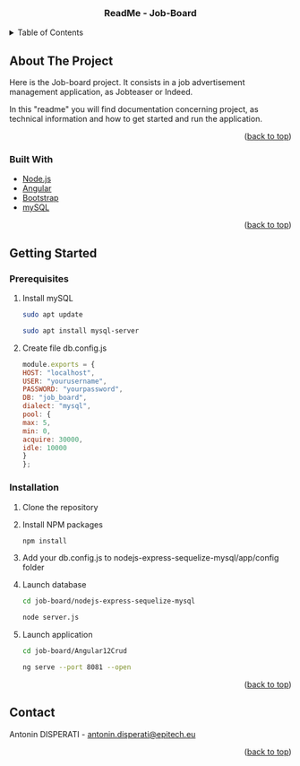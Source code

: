 <div id="top"></div>


<!-- PROJECT LOGO -->
<br />
<div align="center">
  <h3 align="center">ReadMe - Job-Board</h3>
</div>



<!-- TABLE OF CONTENTS -->
<details>
  <summary>Table of Contents</summary>
  <ol>
    <li>
      <a href="#about-the-project">About The Project</a>
      <ul>
        <li><a href="#built-with">Built With</a></li>
      </ul>
    </li>
    <li>
      <a href="#getting-started">Getting Started</a>
      <ul>
         <li><a href="#Prerequisites">Prerequisites</a></li>
        <li><a href="#installation">Installation</a></li>
      </ul>
    </li>
    <li><a href="#contact">Contact</a></li>
  </ol>
</details>



<!-- ABOUT THE PROJECT -->
## About The Project

Here is the Job-board project. It consists in a job advertisement management application, as Jobteaser or Indeed.

In this "readme" you will find documentation concerning project, as technical information and how to get started and run the application.


<p align="right">(<a href="#top">back to top</a>)</p>



### Built With

* [Node.js](https://nodejs.org/)
* [Angular](https://angular.io/)
* [Bootstrap](https://getbootstrap.com)
* [mySQL](https://www.mysql.com/)

<p align="right">(<a href="#top">back to top</a>)</p>



<!-- GETTING STARTED -->
## Getting Started

### Prerequisites
1. Install mySQL
   ```sh
   sudo apt update
   ```
   ```sh
   sudo apt install mysql-server
   ```
   
2. Create file db.config.js 
   ```js
   module.exports = {
   HOST: "localhost",
   USER: "yourusername",
   PASSWORD: "yourpassword",
   DB: "job_board",
   dialect: "mysql",
   pool: {
   max: 5,
   min: 0,
   acquire: 30000,
   idle: 10000
   }
   };
   ```

### Installation

1. Clone the repository

2. Install NPM packages
   ```sh
   npm install
   ```
3. Add your db.config.js to nodejs-express-sequelize-mysql/app/config folder

4. Launch database
   ```sh
   cd job-board/nodejs-express-sequelize-mysql
   ```
   ```sh
   node server.js
   ```
5. Launch application
   ```sh
   cd job-board/Angular12Crud
   ```
   ```sh
   ng serve --port 8081 --open
   ```

<p align="right">(<a href="#top">back to top</a>)</p>


<!-- CONTACT -->
## Contact

Antonin DISPERATI - antonin.disperati@epitech.eu

<p align="right">(<a href="#top">back to top</a>)</p>
